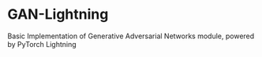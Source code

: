 # GAN-Lightning
Basic Implementation of Generative Adversarial Networks module,  powered by PyTorch Lightning
